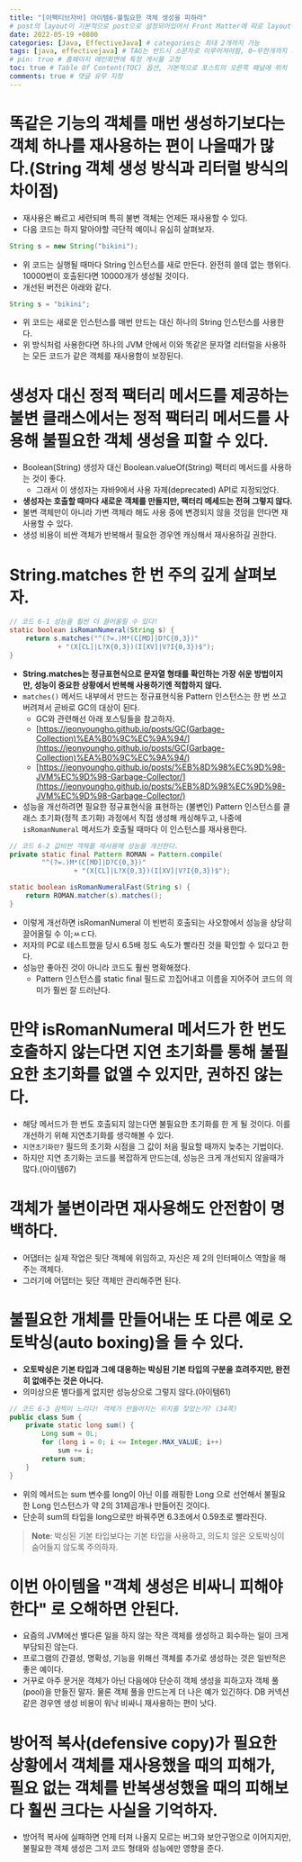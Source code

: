 ```yaml
---
title: "[이펙티브자바] 아이템6-불필요한 객체 생성을 피하라"
# post의 layout이 기본적으로 post으로 설정되어있어서 Front Matter에 따로 layout변수를 만들어 주지 않아도 된다.
date: 2022-05-19 +0800
categories: [Java, EffectiveJava] # categories는 최대 2개까지 가능
tags: [java, effectivejava] # TAG는 반드시 소문자로 이루어져야함, 0~무한개까지 지정 가능
# pin: true # 홈페이지 메인화면에 특정 게시물 고정
toc: true # Table Of Content(TOC) 옵션, 기본적으로 포스트의 오른쪽 패널에 위치
comments: true # 댓글 유무 지정
---
```


# 똑같은 기능의 객체를 매번 생성하기보다는 객체 하나를 재사용하는 편이 나을때가 많다.(String 객체 생성 방식과 리터럴 방식의 차이점)
- 재사용은 빠르고 세련되며 특히 불변 객체는 언제든 재사용할 수 있다.
- 다음 코드는 하지 말아야할 극단적 예이니 유심히 살펴보자.

```java
String s = new String("bikini");
```

- 위 코드는 실행될 때마다 String 인스턴스를 새로 만든다. 완전히 쓸데 없는 행위다. 10000번이 호출된다면 10000개가 생성될 것이다.
- 개선된 버전은 아래와 같다.

```java
String s = "bikini";
```

- 위 코드는 새로운 인스턴스를 매번 만드는 대신 하나의 String 인스턴스를 사용한다.
- 위 방식처럼 사용한다면 하나의 JVM 안에서 이와 똑같은 문자열 리터럴을 사용하는 모든 코드가 같은 객체를 재사용함이 보장된다.

# 생성자 대신 정적 팩터리 메서드를 제공하는 불변 클래스에서는 정적 팩터리 메서드를 사용해 불필요한 객체 생성을 피할 수 있다.
- Boolean(String) 생성자 대신 Boolean.valueOf(String) 팩터리 메서드를 사용하는 것이 좋다.
  - 그래서 이 생성자는 자바9에서 사용 자제(deprecated) API로 지정되었다.
- <b>생성자는 호출할 때마다 새로운 객체를 만들지만, 팩터리 메세드는 전혀 그렇지 않다.</b>
- 불변 객체만이 아니라 가변 객체라 해도 사용 중에 변경되지 않을 것임을 안다면 재사용할 수 있다.
- 생성 비용이 비싼 객체가 반복해서 필요한 경우엔 캐싱해서 재사용하길 권한다.

# String.matches 한 번 주의 깊게 살펴보자.

```java
// 코드 6-1 성능을 훨씬 더 끌어올릴 수 있다!
static boolean isRomanNumeral(String s) {
    return s.matches("^(?=.)M*(C[MD]|D?C{0,3})"
            + "(X[CL]|L?X{0,3})(I[XV]|V?I{0,3})$");
}
```

- <b>String.matches는 정규표현식으로 문자열 형태를 확인하는 가장 쉬운 방법이지만, 성능이 중요한 상황에서 반복해 사용하기엔 적합하지 않다.</b>
- `matches()` 메서드 내부에서 만드는 정규표현식용 Pattern 인스턴스는 한 번 쓰고 버려져서 곧바로 GC의 대상이 된다.
  - GC와 관련해선 아래 포스팅들을 참고하자.
  - [https://jeonyoungho.github.io/posts/GC(Garbage-Collection)%EA%B0%9C%EC%9A%94/](https://jeonyoungho.github.io/posts/GC(Garbage-Collection)%EA%B0%9C%EC%9A%94/)
  - [https://jeonyoungho.github.io/posts/%EB%8D%98%EC%9D%98-JVM%EC%9D%98-Garbage-Collector/](https://jeonyoungho.github.io/posts/%EB%8D%98%EC%9D%98-JVM%EC%9D%98-Garbage-Collector/)
- 성능을 개선하려면 필요한 정규표현식을 표현하는 (불변인) Pattern 인스턴스를 클래스 초기화(정적 초기화) 과정에서 직접 생성해 캐싱해두고, 나중에 `isRomanNumeral` 메서드가 호출될 때마다 이 인스턴스를 재사용한다.

```java
// 코드 6-2 값비싼 객체를 재사용해 성능을 개선한다.
private static final Pattern ROMAN = Pattern.compile(
        "^(?=.)M*(C[MD]|D?C{0,3})"
                + "(X[CL]|L?X{0,3})(I[XV]|V?I{0,3})$");

static boolean isRomanNumeralFast(String s) {
    return ROMAN.matcher(s).matches();
}
```

- 이렇게 개선하면 isRomanNumeral 이 빈번히 호출되는 사오항에서 성능을 상당히 끌어올릴 수 이;ㅆㄷ다.
- 저자의 PC로 테스트했을 당시 6.5배 정도 속도가 빨라진 것을 확인할 수 있다고 한다.
- 성능만 좋아진 것이 아니라 코드도 훨씬 명확해졌다.
  - Pattern 인스턴스를 static final 필드로 끄집어내고 이름을 지어주어 코드의 의미가 훨씬 잘 드러난다.

# 만약 isRomanNumeral 메서드가 한 번도 호출하지 않는다면 지연 초기화를 통해 불필요한 초기화를 없앨 수 있지만, 권하진 않는다.
- 해당 메서드가 한 번도 호출되지 않는다면 불필요한 초기화를 한 게 될 것이다. 이를 개선하기 위해 지연초기화를 생각해볼 수 있다.
- `지연초기화란?` 필드의 초기화 시점을 그 값이 처음 필요할 때까지 늦추는 기법이다.
- 하지만 지연 초기화는 코드를 복잡하게 만드는데, 성능은 크게 개선되지 않을때가 많다.(아이템67)

# 객체가 불변이라면 재사용해도 안전함이 명백하다.
- 어댑터는 실제 작업은 뒷단 객체에 위임하고, 자신은 제 2의 인터페이스 역할을 해주는 객체다.
- 그러기에 어댑터는 뒷단 객체만 관리해주면 된다. 

# 불필요한 개체를 만들어내는 또 다른 예로 오토박싱(auto boxing)을 들 수 있다.
- <b>오토박싱은 기본 타입과 그에 대응하는 박싱된 기본 타입의 구분을 흐려주지만, 완전히 없애주는 것은 아니다.</b>
- 의미상으론 별다를게 없지만 성능상으로 그렇지 않다.(아이템61)
  
```java
// 코드 6-3 끔찍이 느리다! 객체가 만들어지는 위치를 찾았는가? (34쪽)
public class Sum {
    private static long sum() {
        Long sum = 0L;
        for (long i = 0; i <= Integer.MAX_VALUE; i++)
            sum += i;
        return sum;
    }
}
```

- 위의 메서드는 sum 변수를 long이 아닌 이를 래핑한 Long 으로 선언해서 불필요한 Long 인스턴스가 약 2의 31제곱개나 만들어진 것이다.
- 단순히 sum의 타입을 long으로만 바꿔주면 6.3초에서 0.59초로 빨라진다.

> **Note**: 박싱된 기본 타입보다는 기본 타입을 사용하고, 의도치 않은 오토박싱이 숨어들지 않도록 주의하자.

# 이번 아이템을 "객체 생성은 비싸니 피해야 한다" 로 오해하면 안된다.
- 요즘의 JVM에선 별다른 일을 하지 않는 작은 객체를 생성하고 회수하는 일이 크게 부담되진 않는다.
- 프로그램의 간결성, 명확성, 기능을 위해선 객체를 추가로 생성하는 것은 일반적은 좋은 예이다.
- 거꾸로 아주 문거운 객체가 아닌 다음에야 단순히 객체 생성을 피하고자 객체 풀(pool)을 만들진 말자. 물론 객체 풀을 만드는게 더 나은 예가 있긴하다. DB 커넥션 같은 경우엔 생성 비용이 워낙 비싸니 재사용하는 편이 낫다.

# 방어적 복사(defensive copy)가 필요한 상황에서 객체를 재사용했을 때의 피해가, 필요 없는 객체를 반복생성했을 때의 피해보다 훨씬 크다는 사실을 기억하자.
- 방어적 복사에 실패하면 언제 터져 나올지 모르는 버그와 보안구멍으로 이어지지만, 불필요한 객체 생성은 그저 코드 형태와 성능에만 영향을 준다.


